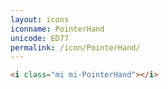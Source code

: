```yaml
---
layout: icons
iconname: PointerHand
unicode: ED77
permalink: /icon/PointerHand/
---
```


``` html
<i class="mi mi-PointerHand"></i>
```

